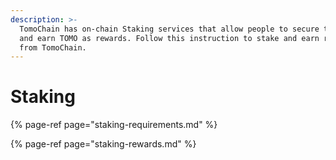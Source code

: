 ```yaml
---
description: >-
  TomoChain has on-chain Staking services that allow people to secure the chain
  and earn TOMO as rewards. Follow this instruction to stake and earn rewards
  from TomoChain.
---
```


# Staking

{% page-ref page="staking-requirements.md" %}

{% page-ref page="staking-rewards.md" %}



